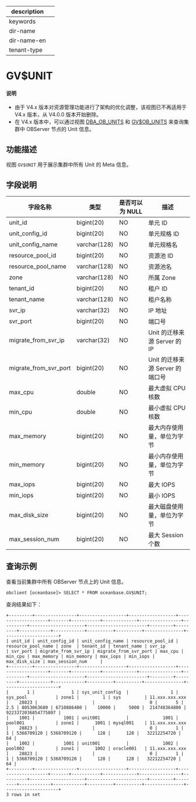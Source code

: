 |description||
|---|---|
|keywords||
|dir-name||
|dir-name-en||
|tenant-type||

# GV$UNIT

<main id="notice" type='explain'>
<h4>说明</h4>
<ul>
<li>由于 V4.x 版本对资源管理功能进行了架构的优化调整，该视图已不再适用于 V4.x 版本，从 V4.0.0 版本开始删除。</li>
<li>在 V4.x 版本中，可以通过视图 <a href="../200.dictionary-view-of-sys-tenant/6100.oceanbase-dba_ob_units-of-sys-tenant.md">DBA_OB_UNITS</a> 和 <a href="1300.gv-ob_units-of-sys-tenant.md">GV$OB_UNITS</a> 来查询集群中 OBServer 节点的 Unit 信息。</li>
</ul>
</ul>
</main>

## 功能描述

视图 `GV$UNIT` 用于展示集群中所有 Unit 的 Meta 信息。

## 字段说明

|       **字段名称**        |    **类型**    | **是否可以为 NULL** |         **描述**         |
|-----------------------|--------------|----------------|------------------------|
| unit_id               | bigint(20)   | NO             | 单元 ID                  |
| unit_config_id        | bigint(20)   | NO             | 单元规格 ID                |
| unit_config_name      | varchar(128) | NO             | 单元规格名                  |
| resource_pool_id      | bigint(20)   | NO             | 资源池 ID                 |
| resource_pool_name    | varchar(128) | NO             | 资源池名                   |
| zone                  | varchar(128) | NO             | 所属 Zone                |
| tenant_id             | bigint(20)   | NO             | 租户 ID                  |
| tenant_name           | varchar(128) | NO             | 租户名称                   |
| svr_ip                | varchar(32)  | NO             | IP 地址                  |
| svr_port              | bigint(20)   | NO             | 端口号                     |
| migrate_from_svr_ip   | varchar(32)  | NO             | Unit 的迁移来源 Server 的 IP |
| migrate_from_svr_port | bigint(20)   | NO             | Unit 的迁移来源 Server 的端口号 |
| max_cpu               | double       | NO             | 最大虚拟 CPU 核数            |
| min_cpu               | double       | NO             | 最小虚拟 CPU 核数            |
| max_memory            | bigint(20)   | NO             | 最大内存使用量，单位为字节     |
| min_memory            | bigint(20)   | NO             | 最小内存使用量，单位为字节     |
| max_iops              | bigint(20)   | NO             | 最大 IOPS                |
| min_iops              | bigint(20)   | NO             | 最小 IOPS                |
| max_disk_size         | bigint(20)   | NO             | 最大磁盘使用量，单位为字节    |
| max_session_num       | bigint(20)   | NO             | 最大 Session 个数          |

## 查询示例

查看当前集群中所有 OBServer 节点上的 Unit 信息。

```shell
obclient [oceanbase]> SELECT * FROM oceanbase.GV$UNIT;
```

查询结果如下：

```shell
+---------+----------------+------------------+------------------+--------------------+-------+-----------+-------------+----------------+----------+---------------------+-----------------------+---------+---------+------------+------------+----------+----------+---------------+---------------------+
| unit_id | unit_config_id | unit_config_name | resource_pool_id | resource_pool_name | zone  | tenant_id | tenant_name | svr_ip         | svr_port | migrate_from_svr_ip | migrate_from_svr_port | max_cpu | min_cpu | max_memory | min_memory | max_iops | min_iops | max_disk_size | max_session_num     |
+---------+----------------+------------------+------------------+--------------------+-------+-----------+-------------+----------------+----------+---------------------+-----------------------+---------+---------+------------+------------+----------+----------+---------------+---------------------+
|       1 |              1 | sys_unit_config  |                1 | sys_pool           | zone1 |         1 | sys         | 11.xxx.xxx.xxx |    28823 |                     |                     0 |       5 |     2.5 | 8053063680 | 6710886400 |    10000 |     5000 |  214748364800 | 9223372036854775807 |
|    1001 |           1001 | unit001          |             1001 | pool001            | zone1 |      1001 | mysql001    | 11.xxx.xxx.xxx |    28823 |                     |                     0 |       1 |       1 | 5368709120 | 5368709120 |      128 |      128 |   32212254720 |                  64 |
|    1002 |           1001 | unit001          |             1002 | pool002            | zone1 |      1002 | oracle001   | 11.xxx.xxx.xxx |    28823 |                     |                     0 |       1 |       1 | 5368709120 | 5368709120 |      128 |      128 |   32212254720 |                  64 |
+---------+----------------+------------------+------------------+--------------------+-------+-----------+-------------+----------------+----------+---------------------+-----------------------+---------+---------+------------+------------+----------+----------+---------------+---------------------+
3 rows in set
```
